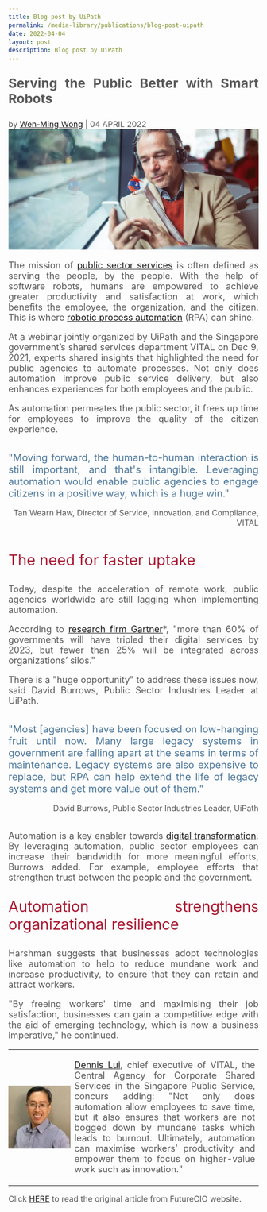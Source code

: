 ```yaml
---
title: Blog post by UiPath
permalink: /media-library/publications/blog-post-uipath
date: 2022-04-04
layout: post
description: Blog post by UiPath
---
```

<p style="font-size: 26px;color:#585858;text-align:justify;">
	<b>Serving the Public Better with Smart Robots</b>
</p>
<div style="font-size: 16px;color:#585858;text-align:justify;">
	by <A HREF="https://www.uipath.com/blog/wen-ming-wong">Wen-Ming Wong</A> | 04 APRIL 2022</div>
<img src="/images/Media/UiPathBlogPost_Image1.png">
<p style="font-size: 18px;color:#585858;text-align:justify;">
	The mission of <a href="https://www.uipath.com/solutions/industry/public-sector-automation">public sector services</a> is often defined as serving the people, by the people. With the help of software robots, humans are empowered to achieve greater productivity and satisfaction at work, which benefits the employee, the organization, and the citizen. This is where <a href="https://www.uipath.com/rpa/robotic-process-automation">robotic process automation</a> (RPA) can shine.
</p>
<p style="font-size: 18px;color:#585858;text-align:justify;">
At a webinar jointly organized by UiPath and the Singapore government’s shared services department VITAL on Dec 9, 2021, experts shared insights that highlighted the need for public agencies to automate processes. Not only does automation improve public service delivery, but also enhances experiences for both employees and the public.
</p>
<p style="font-size: 18px;color:#585858;text-align:justify;">
	As automation permeates the public sector, it frees up time for employees to improve the quality of the citizen experience.
</p><br>
<div style="font-size: 20px;color:#49759a;text-align:justify;">
	"Moving forward, the human-to-human interaction is still important, and that's intangible. Leveraging automation would enable public agencies to engage citizens in a positive way, which is a huge win."
</div><br>
<div style="font-size: 16px;color:#585858;text-align:right;">
	Tan Wearn Haw, Director of Service, Innovation, and Compliance, VITAL
</div><br>
<p style="font-size: 30px;color:#a91932;text-align:justify;">
The need for faster uptake
</p>
<p style="font-size: 18px;color:#585858;text-align:justify;">
	Today, despite the acceleration of remote work, public agencies worldwide are still lagging when implementing automation.
</p>
<p style="font-size: 18px;color:#585858;text-align:justify;">
	According to <a href="https://spectrumsmartcities.com/smarter-central/smart-government-digital-transformation.html">research firm Gartner</a>*, "more than 60% of governments will have tripled their digital services by 2023, but fewer than 25% will be integrated across organizations’ silos."
</p>
<p style="font-size: 18px;color:#585858;text-align:justify;">
	There is a "huge opportunity" to address these issues now, said David Burrows, Public Sector Industries Leader at UiPath.
</p><br>
<div style="font-size: 20px;color:#49759a;text-align:justify;">
	"Most [agencies] have been focused on low-hanging fruit until now. Many large legacy systems in government are falling apart at the seams in terms of maintenance. Legacy systems are also expensive to replace, but RPA can help extend the life of legacy systems and get more value out of them."
</div><br>
<div style="font-size: 16px;color:#585858;text-align:right;">
	David Burrows, Public Sector Industries Leader, UiPath
</div><br>
<p style="font-size: 18px;color:#585858;text-align:justify;">
Automation is a key enabler towards <a href="https://www.uipath.com/blog/digital-transformation">digital transformation</a>. By leveraging automation, public sector employees can increase their bandwidth for more meaningful efforts, Burrows added. For example, employee efforts that strengthen trust between the people and the government.
</p>
<p style="font-size: 30px;color:#a91932;text-align:justify;">
Automation strengthens organizational resilience
</p>
<p style="font-size: 18px;color:#585858;text-align:justify;">
	Harshman suggests that businesses adopt technologies like automation to help to reduce mundane work and increase productivity, to ensure that they can retain and attract workers.
</p>
<p style="font-size: 18px;color:#585858;text-align:justify;">
	"By freeing workers' time and maximising their job satisfaction, businesses can gain a competitive edge with the aid of emerging technology, which is now a business imperative," he continued.
</p>
<table style="border: 0px;padding:0px;" width="100%" height="100%">
	<tr style="border: 0px;padding:0px;">
		<td width ="25%" style="border: 0px;padding:0px;vertical-align: middle;">
<img src="/images/Media/FutureCIO_Image2.png"  /> 
		</td>
		<td style="border: 0px;">
<p style="font-size: 18px;color:#585858;text-align:justify;">
<a href="https://www.uipath.com/newsroom/new-uipath-study-reveals-half-of-office-workers-seeking-resignation">Dennis Lui</a>, chief executive of VITAL, the Central Agency for Corporate Shared Services in the Singapore Public Service, concurs adding: "Not only does automation allow employees to save time, but it also ensures that workers are not bogged down by mundane tasks which leads to burnout. Ultimately, automation can maximise workers’ productivity and empower them to focus on higher-value work such as innovation."</p>
		</td>
	</tr>
	</table>
<p style="font-size: 16px;color:#585858;text-align:justify;">
Click <a href="https://futurecio.tech/stopping-singapores-looming-labour-shortage/"> HERE</a> to read the original article from FutureCIO website.
</p>